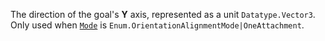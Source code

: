 The direction of the goal's **Y** axis, represented as a unit
`Datatype.Vector3`. Only used when [`Mode`](https://create.roblox.com/docs/reference/engine/classes/AlignOrientation#Mode) is
`Enum.OrientationAlignmentMode|OneAttachment`.